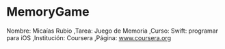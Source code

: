 # MemoryGame
Nombre: Micaías Rubio
,Tarea: Juego de Memoria
,Curso: Swift: programar para iOS 
,Institución: Coursera
,Página: www.coursera.org
